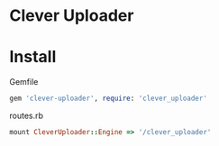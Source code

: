 # Clever Uploader

# Install

Gemfile
```ruby
gem 'clever-uploader', require: 'clever_uploader'
```

routes.rb
```ruby
mount CleverUploader::Engine => '/clever_uploader'
```
